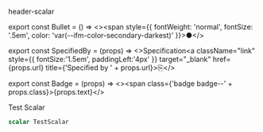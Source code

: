 header-scalar


export const Bullet = () => <><span style={{ fontWeight: 'normal', fontSize: '.5em', color: 'var(--ifm-color-secondary-darkest)' }}>●</span></>

export const SpecifiedBy = (props) => <>Specification<a className="link" style={{ fontSize:'1.5em', paddingLeft:'4px' }} target="_blank" href={props.url} title={'Specified by ' + props.url}>⎘</a></>

export const Badge = (props) => <><span class={'badge badge--' + props.class}>{props.text}</span></>


Test Scalar

```graphql
scalar TestScalar
```






